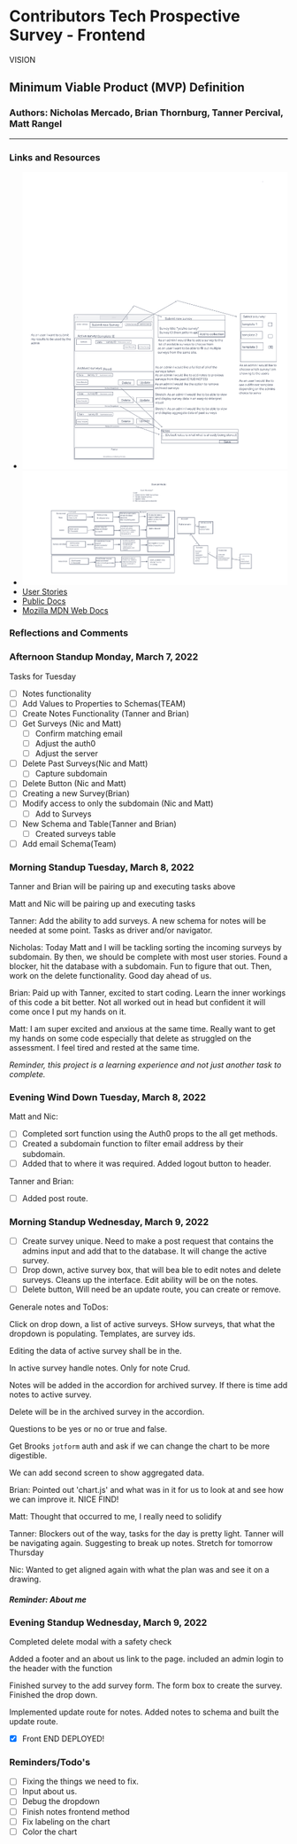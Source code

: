 # Contributors Tech Prospective Survey - Frontend

VISION

## Minimum Viable Product (MVP) Definition

### Authors: Nicholas Mercado, Brian Thornburg, Tanner Percival, Matt Rangel

----------

### Links and Resources

- ![Wireframe](./images/Wireframe-2.0.png)
- ![Domain Model](./images/Domain%20Model.png)
- [User Stories](https://github.com/orgs/the-power-coders/projects/2)
- [Public Docs](https://github.com/the-power-coders/Docs)
- [Mozilla MDN Web Docs](https://developer.mozilla.org/en-US/docs/Web/JavaScript)

### **Reflections and Comments**

### Afternoon Standup Monday, March 7, 2022

Tasks for Tuesday

- [ ] Notes functionality
- [ ] Add Values to Properties to Schemas(TEAM)
- [ ] Create Notes Functionality (Tanner and Brian)
- [ ] Get Surveys (Nic and Matt)
  - [ ] Confirm matching email
  - [ ] Adjust the auth0
  - [ ] Adjust the server
- [ ] Delete Past Surveys(Nic and Matt)
  - [ ] Capture subdomain
- [ ] Delete Button (Nic and Matt)
- [ ] Creating a new Survey(Brian)
- [ ] Modify access to only the subdomain (Nic and Matt)
  - [ ] Add to Surveys
- [ ] New Schema and Table(Tanner and Brian)
  - [ ] Created surveys table
- [ ] Add email Schema(Team)

### Morning Standup Tuesday, March 8, 2022

Tanner and Brian will be pairing up and executing tasks above

Matt and Nic will be pairing up and executing tasks

Tanner: Add the ability to add surveys. A new schema for notes will be needed at some point. Tasks as driver and/or navigator.

Nicholas: Today Matt and I will be tackling sorting the incoming surveys by subdomain. By then, we should be complete with most user stories.
Found a blocker, hit the database with a subdomain.
Fun to figure that out.
Then, work on the delete functionality. Good day ahead of us.

Brian: Paid up with Tanner, excited to start coding. Learn the inner workings of this code a bit better. Not all worked out in head but confident it will come once I put my hands on it.

Matt: I am super excited and anxious at the same time. Really want to get my hands on some code especially that delete as struggled on the assessment. I feel tired and rested at the same time.

*Reminder, this project is a learning experience and not just another task to complete.*

### Evening Wind Down Tuesday, March 8, 2022

Matt and Nic:

- [ ] Completed sort function using the Auth0 props to the all get methods.
- [ ] Created a subdomain function to filter email address by their subdomain.
- [ ] Added that to where it was required.
Added logout button to header.

Tanner and Brian:

- [ ] Added post route.

### Morning Standup Wednesday, March 9, 2022

- [ ] Create survey unique. Need to make a post request that contains the admins input and add that to the database.
  It will change the active survey.
- [ ] Drop down, active survey box, that will bea ble to edit notes and delete surveys. Cleans up the interface. Edit ability will be on the notes.
- [ ] Delete button, Will need be an update route, you can create or remove.

Generale notes and ToDos:

Click on drop down, a list of active surveys. SHow surveys, that what the dropdown is populating. Templates, are survey ids.

Editing the data of active survey shall be in the.

In active survey handle notes. Only for note Crud.

Notes will be added in the accordion for archived survey.
If there is time add notes to active survey.

Delete will be in the archived survey in the accordion.

Questions to be yes or no or true and false.

Get Brooks `jotform` auth and ask if we can change the chart to be more digestible.  

We can add second screen to show aggregated data.

Brian: Pointed out 'chart.js' and what was in it for us to look at and see how we can improve it. NICE FIND!

Matt: Thought that occurred to me, I really need to solidify

Tanner: Blockers out of the way, tasks for the day is pretty light. Tanner will be navigating again. Suggesting to break up notes. Stretch for tomorrow Thursday

Nic: Wanted to get aligned again with what the plan was and see it on a drawing.

#### *Reminder: About me*

### Evening Standup Wednesday, March 9, 2022

Completed delete modal with a safety check

Added a footer and an about us link to the page.
included an admin login to the header with the function

Finished survey to the add survey form. The form box to create the survey.
Finished the drop down.

Implemented update route for notes. Added notes to schema and built the update route.

- [X] Front END DEPLOYED!

### Reminders/Todo's

- [ ] Fixing the things we need to fix.
- [ ] Input about us.
- [ ] Debug the dropdown
- [ ] Finish notes frontend method
- [ ] Fix labeling on the chart
- [ ] Color the chart
